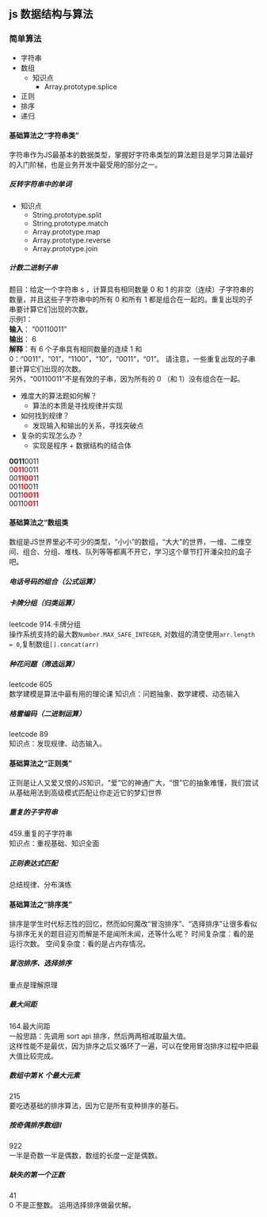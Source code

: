 ## js 数据结构与算法

### 简单算法
- 字符串
- 数组
   - 知识点
     - Array.prototype.splice
- 正则
- 排序
- 递归

#### 基础算法之“字符串类”
字符串作为JS最基本的数据类型，掌握好字符串类型的算法题目是学习算法最好的入门阶梯，也是业务开发中最受用的部分之一。
##### 反转字符串中的单词
- 知识点
    - String.prototype.split
    - String.prototype.match
    - Array.prototype.map
    - Array.prototype.reverse
    - Array.prototype.join

##### 计数二进制子串
题目：给定一个字符串 s ，计算具有相同数量 0 和 1 的非空（连续）子字符串的数量，并且这些子字符串中的所有 0 和所有 1 都是组合在一起的。重复出现的子串要计算它们出现的次数。  
示例1：  
**输入**： “00110011”  
**输出**： 6  
**解释**：有 6 个子串具有相同数量的连续 1 和 0：“0011”，“01”，“1100”，“10”，“0011”，“01”。
请注意，一些重复出现的子串要计算它们出现的次数。  
另外，“00110011”不是有效的子串，因为所有的 0 （和 1）没有组合在一起。  

- 难度大的算法题如何解？
  - 算法的本质是寻找规律并实现
- 如何找到规律？
  - 发现输入和输出的关系，寻找突破点
- 复杂的实现怎么办？
  - 实现是程序 + 数据结构的结合体

<span color=#FF0000>**0011**</span>0011  
0<font color=#FF0000>**011**</font>0011  
00<font color=#FF0000>**1100**</font>11  
001<font color=#FF0000>**10**</font>011  
0011<font color=#FF0000>**0011**</font>  
00110<font color=#FF0000>**01**</font>1  

#### 基础算法之“数组类
数组是JS世界里必不可少的类型，“小小”的数组，“大大”的世界，一维、二维空间、组合、分组、堆栈、队列等等都离不开它，学习这个章节打开潘朵拉的盒子吧。
##### 电话号码的组合（公式运算）

##### 卡牌分组（归类运算）
leetcode 914.卡牌分组  
操作系统支持的最大数`Number.MAX_SAFE_INTEGER`,
对数组的清空使用`arr.length = 0`,复制数组`[].concat(arr)`
##### 种花问题（筛选运算）
leetcode 605  
数学建模是算法中最有用的理论课
知识点：问题抽象、数学建模、动态输入
##### 格雷编码（二进制运算）
leetcode 89  
知识点：发现规律、动态输入。  


#### 基础算法之“正则类”
正则是让人又爱又恨的JS知识，“爱”它的神通广大，“恨”它的抽象难懂，我们尝试从基础用法到高级模式匹配让你走近它的梦幻世界
##### 重复的子字符串
459.重复的子字符串  
知识点：重视基础、知识全面
##### 正则表达式匹配
总结规律、分布演练

#### 基础算法之“排序类”
排序是学生时代标志性的回忆，然而如何魔改“冒泡排序”、“选择排序”让很多看似与排序无关的题目迎刃而解是不是闻所未闻，还等什么呢？
时间复杂度：看的是运行次数。
空间复杂度：看的是占内存情况。

##### 冒泡排序、选择排序
重点是理解原理

##### 最大间距
164.最大间距  
一般思路：先调用 sort api 排序，然后两两相减取最大值。   
这样性能不是最优，因为排序之后又循环了一遍，可以在使用冒泡排序过程中把最大值比较完成。

##### 数组中第 K 个最大元素
215  
要吃透基础的排序算法，因为它是所有变种排序的基石。

##### 按奇偶排序数组Ⅱ
922  
一半是奇数一半是偶数，数组的长度一定是偶数。

##### 缺失的第一个正数
41  
0 不是正整数。
运用选择排序做最优解。